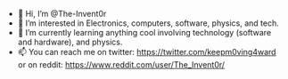 - 👋 Hi, I’m @The-Invent0r
- 👀 I’m interested in Electronics, computers, software, physics, and tech.
- 🌱 I’m currently learning anything cool involving technology (software and hardware), and physics.
- 📫 You can reach me on twitter: https://twitter.com/keepm0ving4ward
      or on reddit: https://www.reddit.com/user/The_Invent0r/

<!---
The-Invent0r/The-Invent0r is a ✨ special ✨ repository because its `README.md` (this file) appears on your GitHub profile.
You can click the Preview link to take a look at your changes.
--->

